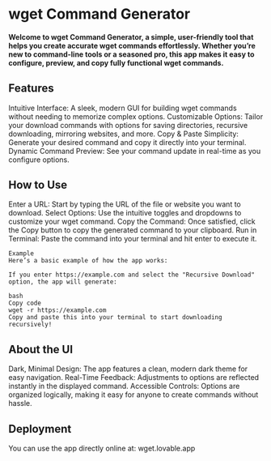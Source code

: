 # wget Command Generator
#### Welcome to wget Command Generator, a simple, user-friendly tool that helps you create accurate wget commands effortlessly. Whether you’re new to command-line tools or a seasoned pro, this app makes it easy to configure, preview, and copy fully functional wget commands.

## Features
Intuitive Interface: A sleek, modern GUI for building wget commands without needing to memorize complex options.
Customizable Options: Tailor your download commands with options for saving directories, recursive downloading, mirroring websites, and more.
Copy & Paste Simplicity: Generate your desired command and copy it directly into your terminal.
Dynamic Command Preview: See your command update in real-time as you configure options.

## How to Use
Enter a URL: Start by typing the URL of the file or website you want to download.
Select Options: Use the intuitive toggles and dropdowns to customize your wget command.
Copy the Command: Once satisfied, click the Copy button to copy the generated command to your clipboard.
Run in Terminal: Paste the command into your terminal and hit enter to execute it.

```
Example
Here’s a basic example of how the app works:

If you enter https://example.com and select the "Recursive Download" option, the app will generate:

bash
Copy code
wget -r https://example.com
Copy and paste this into your terminal to start downloading recursively!
```


## About the UI
Dark, Minimal Design: The app features a clean, modern dark theme for easy navigation.
Real-Time Feedback: Adjustments to options are reflected instantly in the displayed command.
Accessible Controls: Options are organized logically, making it easy for anyone to create commands without hassle.

## Deployment
You can use the app directly online at: wget.lovable.app

